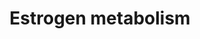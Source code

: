 ---
annotations:
- id: PW:0001303
  parent: classic metabolic pathway
  type: Pathway Ontology
  value: steroid metabolic pathway
authors:
- MaintBot
- Khanspers
- Mkutmon
- Susan
description: ''
last-edited: 2019-09-17
organisms:
- Mus musculus
redirect_from:
- /index.php/Pathway:WP1264
- /instance/WP1264
- /instance/WP1264_rr106845
revision: r106845
schema-jsonld:
- '@context': https://schema.org/
  '@id': https://wikipathways.github.io/pathways/WP1264.html
  '@type': Dataset
  creator:
    '@type': Organization
    name: WikiPathways
  description: ''
  keywords:
  - 16a-Hydroxyestrone
  - 2-Hydroxyestradiol
  - 2-Hydroxyestrone
  - 2-Methoxyestradiol
  - 2-Methoxyestrone
  - 2-Methoxyestrone 3-glucuronide
  - 4-Methoxyestradiol
  - Comt1
  - Cyp1a1
  - Cyp1a2
  - Cyp1b1
  - Estradiol
  - Estradiol-3-glucuronide
  - Estrone
  - Estrone sulfate
  - Estrone-17-glucuronide
  - Estrone-2,3-quinone
  - Estrone-3,4-quinone
  - Estrone-3-glucuronide
  - Gsta1
  - Gstm1
  - Nqo1
  - Oxygen
  - Sult1a1
  - Sult1e1
  - Superoxide
  - Ugt1a1
  - Ugt1a10
  - Ugt1a2
  - Ugt1a9
  license: CC0
  name: Estrogen metabolism
seo: CreativeWork
title: Estrogen metabolism
wpid: WP1264
---